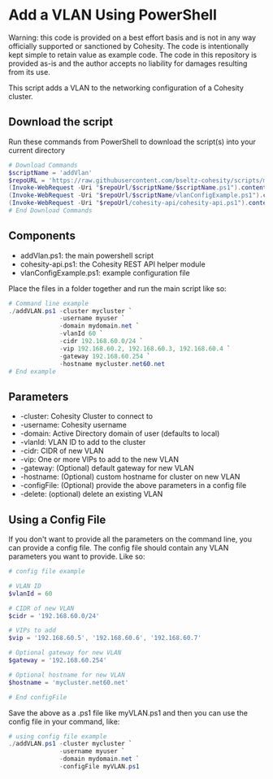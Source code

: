 # Add a VLAN Using PowerShell

Warning: this code is provided on a best effort basis and is not in any way officially supported or sanctioned by Cohesity. The code is intentionally kept simple to retain value as example code. The code in this repository is provided as-is and the author accepts no liability for damages resulting from its use.

This script adds a VLAN to the networking configuration of a Cohesity cluster.  

## Download the script

Run these commands from PowerShell to download the script(s) into your current directory

```powershell
# Download Commands
$scriptName = 'addVlan'
$repoURL = 'https://raw.githubusercontent.com/bseltz-cohesity/scripts/master/powershell'
(Invoke-WebRequest -Uri "$repoUrl/$scriptName/$scriptName.ps1").content | Out-File "$scriptName.ps1"; (Get-Content "$scriptName.ps1") | Set-Content "$scriptName.ps1"
(Invoke-WebRequest -Uri "$repoUrl/$scriptName/vlanConfigExample.ps1").content | Out-File "vlanConfigExample.ps1"; (Get-Content "vlanConfigExample.ps1") | Set-Content "vlanConfigExample.ps1"
(Invoke-WebRequest -Uri "$repoUrl/cohesity-api/cohesity-api.ps1").content | Out-File cohesity-api.ps1; (Get-Content cohesity-api.ps1) | Set-Content cohesity-api.ps1
# End Download Commands
```

## Components

* addVlan.ps1: the main powershell script
* cohesity-api.ps1: the Cohesity REST API helper module
* vlanConfigExample.ps1: example configuration file

Place the files in a folder together and run the main script like so:

```powershell
# Command line example
./addVLAN.ps1 -cluster mycluster `
              -username myuser `
              -domain mydomain.net `
              -vlanId 60 `
              -cidr 192.168.60.0/24 `
              -vip 192.168.60.2, 192.168.60.3, 192.168.60.4 `
              -gateway 192.168.60.254 `
              -hostname mycluster.net60.net
# End example
```

## Parameters

* -cluster: Cohesity Cluster to connect to
* -username: Cohesity username
* -domain: Active Directory domain of user (defaults to local)
* -vlanId: VLAN ID to add to the cluster
* -cidr: CIDR of new VLAN
* -vip: One or more VIPs to add to the new VLAN
* -gateway: (Optional) default gateway for new VLAN
* -hostname: (Optional) custom hostname for cluster on new VLAN
* -configFile: (Optional) provide the above parameters in a config file
* -delete: (optional) delete an existing VLAN

## Using a Config File

If you don't want to provide all the parameters on the command line, you can provide a config file. The config file should contain any VLAN parameters you want to provide. Like so:

```powershell
# config file example

# VLAN ID
$vlanId = 60

# CIDR of new VLAN
$cidr = '192.168.60.0/24'

# VIPs to add
$vip = '192.168.60.5', '192.168.60.6', '192.168.60.7'

# Optional gateway for new VLAN
$gateway = '192.168.60.254'

# Optional hostname for new VLAN
$hostname = 'mycluster.net60.net'

# End configFile
```

Save the above as a .ps1 file like myVLAN.ps1 and then you can use the config file in your command, like:

```powershell
# using config file example
./addVLAN.ps1 -cluster mycluster `
              -username myuser `
              -domain mydomain.net `
              -configFile myVLAN.ps1
```
